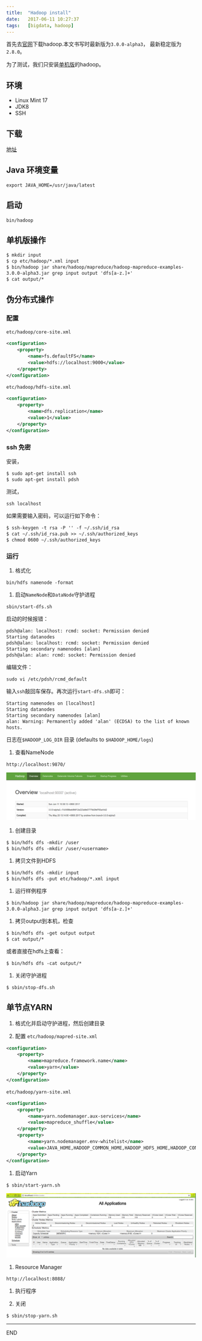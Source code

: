 ```yaml
---
title:  "Hadoop install"
date:   2017-06-11 10:27:37
tags:   [bigdata, hadoop]
---
```

首先去[官网](http://hadoop.apache.org/releases.html)下载hadoop.本文书写时最新版为`3.0.0-alpha3`，
最新稳定版为`2.8.0`。

为了测试，我们只安装[单机版](http://hadoop.apache.org/docs/current/hadoop-project-dist/hadoop-common/SingleCluster.html)的hadoop。

## 环境
- Linux Mint 17
- JDK8
- SSH

## 下载
[地址](http://www.apache.org/dyn/closer.cgi/hadoop/common/)

## Java 环境变量
```shell
export JAVA_HOME=/usr/java/latest
```

## 启动
```shell
bin/hadoop
```

## 单机版操作
```shell
$ mkdir input
$ cp etc/hadoop/*.xml input
$ bin/hadoop jar share/hadoop/mapreduce/hadoop-mapreduce-examples-3.0.0-alpha3.jar grep input output 'dfs[a-z.]+'
$ cat output/*
```

## 伪分布式操作

### 配置

`etc/hadoop/core-site.xml`
```xml
<configuration>
    <property>
        <name>fs.defaultFS</name>
        <value>hdfs://localhost:9000</value>
    </property>
</configuration>
```

`etc/hadoop/hdfs-site.xml`
```xml
<configuration>
    <property>
        <name>dfs.replication</name>
        <value>1</value>
    </property>
</configuration>
```

### ssh 免密
安装，
```shell
$ sudo apt-get install ssh
$ sudo apt-get install pdsh
```

测试，
```shell
ssh localhost
```

如果需要输入密码，可以运行如下命令：
```shell
$ ssh-keygen -t rsa -P '' -f ~/.ssh/id_rsa
$ cat ~/.ssh/id_rsa.pub >> ~/.ssh/authorized_keys
$ chmod 0600 ~/.ssh/authorized_keys
```

### 运行
1. 格式化
```shell
bin/hdfs namenode -format
```

1. 启动`NameNode`和`DataNode`守护进程
```shell
sbin/start-dfs.sh
```
启动的时候报错：
```shell
pdsh@alan: localhost: rcmd: socket: Permission denied
Starting datanodes
pdsh@alan: localhost: rcmd: socket: Permission denied
Starting secondary namenodes [alan]
pdsh@alan: alan: rcmd: socket: Permission denied
```
编辑文件：
```shell
sudo vi /etc/pdsh/rcmd_default
```
输入`ssh`敲回车保存。再次运行`start-dfs.sh`即可：
```shell
Starting namenodes on [localhost]
Starting datanodes
Starting secondary namenodes [alan]
alan: Warning: Permanently added 'alan' (ECDSA) to the list of known hosts.
```

日志在`$HADOOP_LOG_DIR` 目录 (defaults to `$HADOOP_HOME/logs`)

1. 查看NameNode
```shell
http://localhost:9870/
```

![](./resources/2017-06-11-hadoop-install/NameNode-web-interface.png)

1. 创建目录
```shell
$ bin/hdfs dfs -mkdir /user
$ bin/hdfs dfs -mkdir /user/<username>
```

1. 拷贝文件到HDFS
```shell
$ bin/hdfs dfs -mkdir input
$ bin/hdfs dfs -put etc/hadoop/*.xml input
```

1. 运行样例程序
```shell
$ bin/hadoop jar share/hadoop/mapreduce/hadoop-mapreduce-examples-3.0.0-alpha3.jar grep input output 'dfs[a-z.]+'
```

1. 拷贝output到本机，检查
```shell
$ bin/hdfs dfs -get output output
$ cat output/*
```
或者直接在hdfs上查看：
```shell
$ bin/hdfs dfs -cat output/*
```

1. 关闭守护进程
```shell
$ sbin/stop-dfs.sh
```

## 单节点YARN
1. 格式化并启动守护进程，然后创建目录

1. 配置
`etc/hadoop/mapred-site.xml`
```xml
<configuration>
    <property>
        <name>mapreduce.framework.name</name>
        <value>yarn</value>
    </property>
</configuration>
```

`etc/hadoop/yarn-site.xml`
```xml
<configuration>
    <property>
        <name>yarn.nodemanager.aux-services</name>
        <value>mapreduce_shuffle</value>
    </property>
    <property>
        <name>yarn.nodemanager.env-whitelist</name>
        <value>JAVA_HOME,HADOOP_COMMON_HOME,HADOOP_HDFS_HOME,HADOOP_CONF_DIR,CLASSPATH_PREPEND_DISTCACHE,HADOOP_YARN_HOME,HADOOP_MAPRED_HOME</value>
    </property>
</configuration>
```

1. 启动Yarn
```shell
$ sbin/start-yarn.sh
```
![](./resources/2017-06-11-hadoop-install/ResourceManager-web-interface.png)

1. Resource Manager
```shell
http://localhost:8088/
```

1. 执行程序

1. 关闭
```shell
$ sbin/stop-yarn.sh
```

---
END
